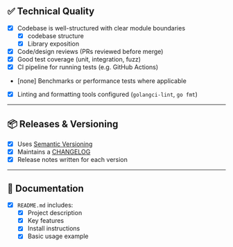 ## ✅ Technical Quality

- [x] Codebase is well-structured with clear module boundaries
  - [x] codebase structure
  - [x] Library exposition
- [x] Code/design reviews (PRs reviewed before merge)
- [x] Good test coverage (unit, integration, fuzz)
- [x] CI pipeline for running tests (e.g. GitHub Actions)
- [none] Benchmarks or performance tests where applicable
- [x] Linting and formatting tools configured (`golangci-lint`, `go fmt`)

---

## 📦 Releases & Versioning

- [x] Uses [Semantic Versioning](https://semver.org/)
- [x] Maintains a [CHANGELOG](https://keepachangelog.com/en/1.0.0/)
- [x] Release notes written for each version

---

## 📘 Documentation

- [x] `README.md` includes:
  - [x] Project description
  - [x] Key features
  - [x] Install instructions
  - [x] Basic usage example
